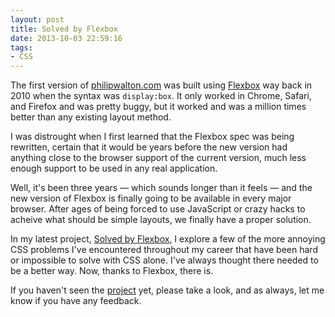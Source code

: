 ```yaml
---
layout: post
title: Solved by Flexbox
date: 2013-10-03 22:59:16
tags:
- CSS
---
```


The first version of [philipwalton.com](http://philipwalton.com) was built using [Flexbox](http://www.w3.org/TR/css3-flexbox/) way back in 2010 when the syntax was `display:box`. It only worked in Chrome, Safari, and Firefox and was pretty buggy, but it worked and was a million times better than any existing layout method.

I was distrought when I first learned that the Flexbox spec was being rewritten, certain that it would be years before the new version had anything close to the browser support of the current version, much less enough support to be used in any real application.

Well, it's been three years &mdash; which sounds longer than it feels &mdash; and the new version of Flexbox is finally going to be available in every major browser. After ages of being forced to use JavaScript or crazy hacks to acheive what should be simple layouts, we finally have a proper solution.

In my latest project, [Solved by Flexbox](http://philipwalton.github.io/solved-by-flexbox/), I explore a few of the more annoying CSS problems I've encountered throughout my career that have been hard or impossible to solve with CSS alone. I've always thought there needed to be a better way. Now, thanks to Flexbox, there is.

If you haven't seen the [project](http://philipwalton.github.io/solved-by-flexbox/) yet, please take a look, and as always, let me know if you have any feedback.
